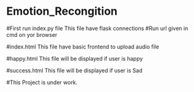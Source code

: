 # Emotion_Recongition
#First run index.py file
This file have flask connections
#Run url given in cmd on yor browser

#index.html
This file have basic frontend to upload audio file

#happy.html
This file will be displayed if user is happy

#success.html
This file will be displayed if user is Sad

#This Project is under  work.
